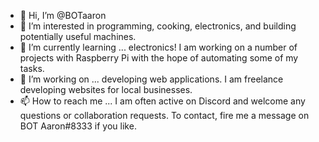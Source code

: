 - 👋 Hi, I’m @BOTaaron
- 👀 I’m interested in programming, cooking, electronics, and building potentially useful machines.
- 🌱 I’m currently learning ... electronics! I am working on a number of projects with Raspberry Pi with the hope of automating some of my tasks.
- 💞️ I’m working on ... developing web applications. I am freelance developing websites for local businesses.
- 📫 How to reach me ... I am often active on Discord and welcome any questions or collaboration requests. To contact, fire me a message on
BOT Aaron#8333 if you like.

<!---
BOTaaron/BOTaaron is a ✨ special ✨ repository because its `README.md` (this file) appears on your GitHub profile.
You can click the Preview link to take a look at your changes.
--->
